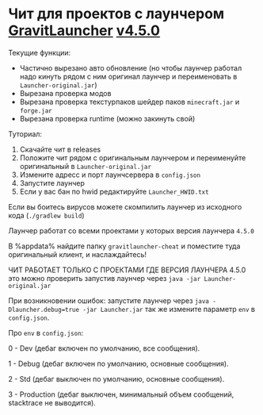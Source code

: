 # Чит для проектов с лаунчером [GravitLauncher](https://github.com/GravitLauncher) [v4.5.0](https://github.com/GravitLauncher/Launcher/releases/tag/v4.5.0)

Текущие функции:
- Частично вырезано авто обновление (но чтобы лаунчер работал надо кинуть рядом с ним оригинал лаунчер и переименовать в `Launcher-original.jar`)
- Вырезана проверка модов
- Вырезана проверка текстурпаков шейдер паков `minecraft.jar` и `forge.jar`
- Вырезана проверка runtime (можно закинуть свой)

Туториал:
1. Скачайте чит в releases
2. Положите чит рядом с оригинальным лаунчером и переименуйте оригинальный в `Launcher-original.jar`
3. Измените адресс и порт лаунчсервера в `config.json`
4. Запустите лаунчер
5. Если у вас бан по hwid редактируйте `Launcher_HWID.txt`

Если вы боитесь вирусов можете скомпилить лаунчер из исходного кода (`./gradlew build`)

Лаунчер работат со всеми проектами у которых версия лаунчера `4.5.0`

В %appdata% найдите папку `gravitlauncher-cheat` и поместите туда оригинальный клиент, и наслаждайтесь!

ЧИТ РАБОТАЕТ ТОЛЬКО С ПРОЕКТАМИ ГДЕ ВЕРСИЯ ЛАУНЧЕРА 4.5.0 это можно проверить запустив лаунчер через `java -jar Launcher-original.jar`

При возникновении ошибок: запустите лаунчер через `java -Dlauncher.debug=true -jar Launcher.jar` так же измените параметр `env` в `config.json`.

Про `env` в `config.json`:

0 - Dev (дебаг включен по умолчанию, все сообщения).

1 - Debug (дебаг включен по умолчанию, основные сообщения).

2 - Std (дебаг выключен по умолчанию, основные сообщения).

3 - Production (дебаг выключен, минимальный объем сообщений, stacktrace не выводится).

